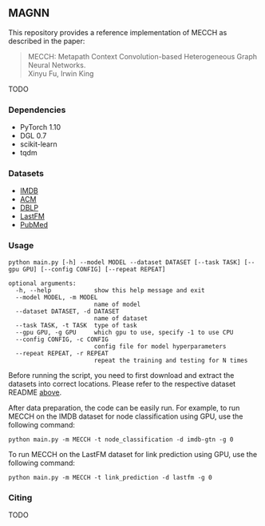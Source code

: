 ## MAGNN

This repository provides a reference implementation of MECCH as described in the paper:
> MECCH: Metapath Context Convolution-based Heterogeneous Graph Neural Networks.<br>
> Xinyu Fu, Irwin King

TODO

### Dependencies

* PyTorch 1.10
* DGL 0.7
* scikit-learn
* tqdm

### Datasets

* [IMDB](data/imdb-gtn/README.md)
* [ACM](data/acm-gtn/README.md)
* [DBLP](data/dblp-gtn/README.md)
* [LastFM](data/lastfm/README.md)
* [PubMed](data/pubmed/README.md)

### Usage

```
python main.py [-h] --model MODEL --dataset DATASET [--task TASK] [--gpu GPU] [--config CONFIG] [--repeat REPEAT]
```

```
optional arguments:
  -h, --help            show this help message and exit
  --model MODEL, -m MODEL
                        name of model
  --dataset DATASET, -d DATASET
                        name of dataset
  --task TASK, -t TASK  type of task
  --gpu GPU, -g GPU     which gpu to use, specify -1 to use CPU
  --config CONFIG, -c CONFIG
                        config file for model hyperparameters
  --repeat REPEAT, -r REPEAT
                        repeat the training and testing for N times
```

Before running the script, you need to first download and extract the datasets into correct locations. Please refer to the respective dataset README [above](#datasets).

After data preparation, the code can be easily run. For example, to run MECCH on the IMDB dataset for node classification using GPU, use the following command:
```
python main.py -m MECCH -t node_classification -d imdb-gtn -g 0
```
To run MECCH on the LastFM dataset for link prediction using GPU, use the following command:
```
python main.py -m MECCH -t link_prediction -d lastfm -g 0
```

### Citing

TODO
